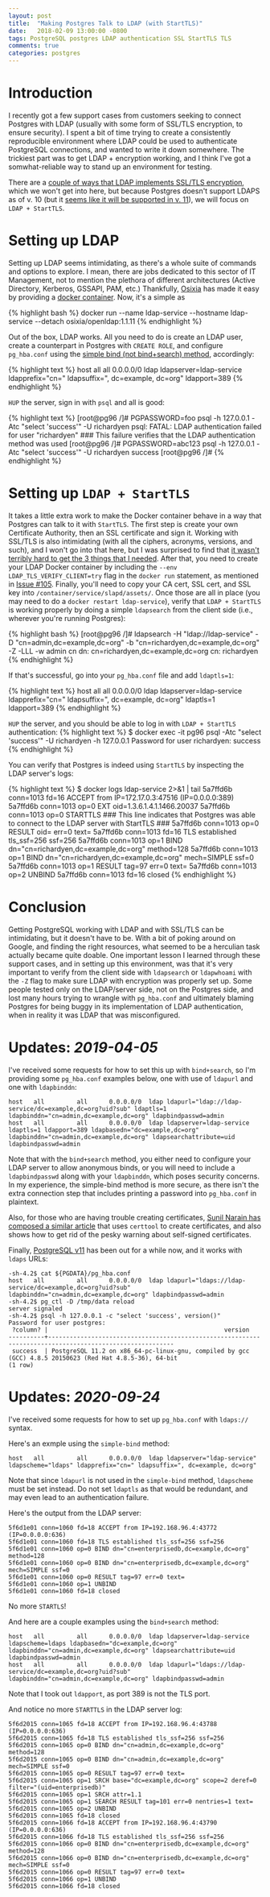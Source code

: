 ```yaml
---
layout: post
title:  "Making Postgres Talk to LDAP (with StartTLS)"
date:   2018-02-09 13:00:00 -0800
tags: PostgreSQL postgres LDAP authentication SSL StartTLS TLS
comments: true
categories: postgres
---
```


# Introduction
I recently got a few support cases from customers seeking to connect Postgres with LDAP (usually with some form of SSL/TLS encryption, to ensure security).  I spent a bit of time trying to create a consistently reproducible environment where LDAP could be used to authenticate PostgreSQL connections, and wanted to write it down somewhere.  The trickiest part was to get LDAP + encryption working, and I think I've got a somwhat-reliable way to stand up an environment for testing.

There are a [couple of ways that LDAP implements SSL/TLS encryption](https://forum.forgerock.com/2015/04/ldaps-or-starttls-that-is-the-question/), which we won't get into here, but because Postgres doesn't support LDAPS as of v. 10 (but it [seems like it will be supported in v. 11](https://www.postgresql.org/message-id/E1eWkkK-00083z-1r%40gemulon.postgresql.org)), we will focus on `LDAP + StartTLS`.

# Setting up LDAP
Setting up LDAP seems intimidating, as there's a whole suite of commands and options to explore.  I mean, there are jobs dedicated to this sector of IT Management, not to mention the plethora of different architectures (Active Directory, Kerberos, GSSAPI, PAM, etc.)  Thankfully, [Osixia](http://www.osixia.net/) has made it easy by providing a [docker container](https://github.com/osixia/docker-openldap).  Now, it's a simple as

{% highlight bash %}
docker run --name ldap-service --hostname ldap-service --detach osixia/openldap:1.1.11
{% endhighlight %}

Out of the box, LDAP works.  All you need to do is create an LDAP user, create a counterpart in Postgres with `CREATE ROLE`, and configure `pg_hba.conf` using the [simple bind (not bind+search) method](https://www.postgresql.org/docs/current/static/auth-methods.html), accordingly:

{% highlight text %}
host   all         all      0.0.0.0/0  ldap ldapserver=ldap-service ldapprefix="cn=" ldapsuffix=", dc=example, dc=org" ldapport=389
{% endhighlight %}

`HUP` the server, sign in with `psql` and all is good:

{% highlight text %}
[root@pg96 /]# PGPASSWORD=foo psql -h 127.0.0.1 -Atc "select 'success'" -U richardyen
psql: FATAL:  LDAP authentication failed for user "richardyen"    ### This failure verifies that the LDAP authentication method was used
[root@pg96 /]# PGPASSWORD=abc123 psql -h 127.0.0.1 -Atc "select 'success'" -U richardyen
success
[root@pg96 /]# 
{% endhighlight %}

# Setting up `LDAP + StartTLS`
It takes a little extra work to make the Docker container behave in a way that Postgres can talk to it with `StartTLS`.  The first step is create your own Certificate Authority, then an SSL certificate and sign it.  Working with SSL/TLS is also intimidating (with all the ciphers, acronyms, versions, and such), and I won't go into that here, but I was surprised to find that [it wasn't terribly hard to get the 3 things that I needed](https://jamielinux.com/docs/openssl-certificate-authority/create-the-root-pair.html).  After that, you need to create your LDAP Docker container by including the `--env LDAP_TLS_VERIFY_CLIENT=try` flag in the `docker run` statement, as mentioned in [Issue #105](https://github.com/osixia/docker-openldap/issues/105#issuecomment-279673189).  Finally, you'll need to copy your CA cert, SSL cert, and SSL key into `/container/service/slapd/assets/`.  Once those are all in place (you may need to do a `docker restart ldap-service`), verify that `LDAP + StartTLS` is working properly by doing a simple `ldapsearch` from the client side (i.e., wherever you're running Postgres):

{% highlight bash %}
[root@pg96 /]# ldapsearch -H "ldap://ldap-service" -D "cn=admin,dc=example,dc=org" -b "cn=richardyen,dc=example,dc=org" -Z -LLL -w admin cn
dn: cn=richardyen,dc=example,dc=org
cn: richardyen
{% endhighlight %}

If that's successful, go into your `pg_hba.conf` file and add `ldaptls=1`:

{% highlight text %}
host   all         all      0.0.0.0/0  ldap ldapserver=ldap-service ldapprefix="cn=" ldapsuffix=", dc=example, dc=org" ldaptls=1 ldapport=389
{% endhighlight %}

`HUP` the server, and you should be able to log in with `LDAP + StartTLS` authentication:
{% highlight text %}
$ docker exec -it pg96 psql -Atc "select 'success'" -U richardyen -h 127.0.0.1
Password for user richardyen: 
success
{% endhighlight %}

You can verify that Postgres is indeed using `StartTLS` by inspecting the LDAP server's logs:

{% highlight text %}
$ docker logs ldap-service 2>&1 | tail
5a7ffd6b conn=1013 fd=16 ACCEPT from IP=172.17.0.3:47516 (IP=0.0.0.0:389)
5a7ffd6b conn=1013 op=0 EXT oid=1.3.6.1.4.1.1466.20037
5a7ffd6b conn=1013 op=0 STARTTLS                 ### This line indicates that Postgres was able to connect to the LDAP server with StartTLS ###
5a7ffd6b conn=1013 op=0 RESULT oid= err=0 text=
5a7ffd6b conn=1013 fd=16 TLS established tls_ssf=256 ssf=256
5a7ffd6b conn=1013 op=1 BIND dn="cn=richardyen,dc=example,dc=org" method=128
5a7ffd6b conn=1013 op=1 BIND dn="cn=richardyen,dc=example,dc=org" mech=SIMPLE ssf=0
5a7ffd6b conn=1013 op=1 RESULT tag=97 err=0 text=
5a7ffd6b conn=1013 op=2 UNBIND
5a7ffd6b conn=1013 fd=16 closed
{% endhighlight %}

# Conclusion
Getting PostgreSQL working with LDAP and with SSL/TLS can be intimidating, but it doesn't have to be.  With a bit of poking around on Google, and finding the right resources, what seemed to be a herculian task actually became quite doable.  One important lesson I learned through these support cases, and in setting up this environment, was that it's very important to verify from the client side with `ldapsearch` or `ldapwhoami` with the `-Z` flag to make sure LDAP with encryption was properly set up.  Some people tested only on the LDAP/server side, not on the Postgres side, and lost many hours trying to wrangle with `pg_hba.conf` and ultimately blaming Postgres for being buggy in its implementation of LDAP authentication, when in reality it was LDAP that was misconfigured.


# __Updates:__ *2019-04-05*
I've received some requests for how to set this up with `bind+search`, so I'm providing some `pg_hba.conf` examples below, one with use of `ldapurl` and one with `ldapbinddn`:
```
host   all         all      0.0.0.0/0  ldap ldapurl="ldap://ldap-service/dc=example,dc=org?uid?sub" ldaptls=1 ldapbinddn="cn=admin,dc=example,dc=org" ldapbindpasswd=admin
host   all         all      0.0.0.0/0  ldap ldapserver=ldap-service ldaptls=1 ldapport=389 ldapbasedn="dc=example,dc=org" ldapbinddn="cn=admin,dc=example,dc=org" ldapsearchattribute=uid ldapbindpasswd=admin
```

Note that with the `bind+search` method, you either need to configure your LDAP server to allow anonymous binds, or you will need to include a `ldapbindpasswd` along with your `ldapbinddn`, which poses security concerns.  In my experience, the simple-bind method is more secure, as there isn't the extra connection step that includes printing a password into `pg_hba.conf` in plaintext.

Also, for those who are having trouble creating certificates, [Sunil Narain has composed a similar article](https://postgresrocks.enterprisedb.com/t5/Postgres-Gems/Setting-up-Postgres-LDAP-authentication-with-TLS/ba-p/3342) that uses `certtool` to create certificates, and also shows how to get rid of the pesky warning about self-signed certificates.

Finally, [PostgreSQL v11](https://www.postgresql.org/about/news/1894/) has been out for a while now, and it works with `ldaps` URLs:

```
-sh-4.2$ cat ${PGDATA}/pg_hba.conf
host   all         all      0.0.0.0/0  ldap ldapurl="ldaps://ldap-service/dc=example,dc=org?uid?sub" ldapbinddn="cn=admin,dc=example,dc=org" ldapbindpasswd=admin
-sh-4.2$ pg_ctl -D /tmp/data reload
server signaled
-sh-4.2$ psql -h 127.0.0.1 -c "select 'success', version()"
Password for user postgres:
 ?column? |                                                 version
----------+---------------------------------------------------------------------------------------------------------
 success  | PostgreSQL 11.2 on x86_64-pc-linux-gnu, compiled by gcc (GCC) 4.8.5 20150623 (Red Hat 4.8.5-36), 64-bit
(1 row)

```
# __Updates:__ *2020-09-24*
I've received some requests for how to set up `pg_hba.conf` with `ldaps://` syntax.

Here's an exmple using the `simple-bind` method:
```
host   all         all      0.0.0.0/0  ldap ldapserver="ldap-service" ldapscheme="ldaps" ldapprefix="cn=" ldapsuffix=", dc=example, dc=org"
```
Note that since `ldapurl` is not used in the `simple-bind` method, `ldapscheme` must be set instead.  Do not set `ldaptls` as that would be redundant, and may even lead to an authentication failure.

Here's the output from the LDAP server:
```
5f6d1e01 conn=1060 fd=18 ACCEPT from IP=192.168.96.4:43772 (IP=0.0.0.0:636)
5f6d1e01 conn=1060 fd=18 TLS established tls_ssf=256 ssf=256
5f6d1e01 conn=1060 op=0 BIND dn="cn=enterprisedb,dc=example,dc=org" method=128
5f6d1e01 conn=1060 op=0 BIND dn="cn=enterprisedb,dc=example,dc=org" mech=SIMPLE ssf=0
5f6d1e01 conn=1060 op=0 RESULT tag=97 err=0 text=
5f6d1e01 conn=1060 op=1 UNBIND
5f6d1e01 conn=1060 fd=18 closed
```

No more `STARTLS`!

And here are a couple examples using the `bind+search` method:
```
host   all         all      0.0.0.0/0  ldap ldapserver=ldap-service ldapscheme=ldaps ldapbasedn="dc=example,dc=org" ldapbinddn="cn=admin,dc=example,dc=org" ldapsearchattribute=uid ldapbindpasswd=admin
host   all         all      0.0.0.0/0  ldap ldapurl="ldaps://ldap-service/dc=example,dc=org?uid?sub" ldapbinddn="cn=admin,dc=example,dc=org" ldapbindpasswd=admin
```

Note that I took out `ldapport`, as port 389 is not the TLS port.

And notice no more `STARTTLS` in the LDAP server log:
```
5f6d2015 conn=1065 fd=18 ACCEPT from IP=192.168.96.4:43788 (IP=0.0.0.0:636)
5f6d2015 conn=1065 fd=18 TLS established tls_ssf=256 ssf=256
5f6d2015 conn=1065 op=0 BIND dn="cn=admin,dc=example,dc=org" method=128
5f6d2015 conn=1065 op=0 BIND dn="cn=admin,dc=example,dc=org" mech=SIMPLE ssf=0
5f6d2015 conn=1065 op=0 RESULT tag=97 err=0 text=
5f6d2015 conn=1065 op=1 SRCH base="dc=example,dc=org" scope=2 deref=0 filter="(uid=enterprisedb)"
5f6d2015 conn=1065 op=1 SRCH attr=1.1
5f6d2015 conn=1065 op=1 SEARCH RESULT tag=101 err=0 nentries=1 text=
5f6d2015 conn=1065 op=2 UNBIND
5f6d2015 conn=1065 fd=18 closed
5f6d2015 conn=1066 fd=18 ACCEPT from IP=192.168.96.4:43790 (IP=0.0.0.0:636)
5f6d2015 conn=1066 fd=18 TLS established tls_ssf=256 ssf=256
5f6d2015 conn=1066 op=0 BIND dn="cn=enterprisedb,dc=example,dc=org" method=128
5f6d2015 conn=1066 op=0 BIND dn="cn=enterprisedb,dc=example,dc=org" mech=SIMPLE ssf=0
5f6d2015 conn=1066 op=0 RESULT tag=97 err=0 text=
5f6d2015 conn=1066 op=1 UNBIND
5f6d2015 conn=1066 fd=18 closed
```
